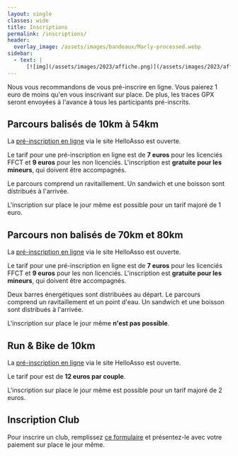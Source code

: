 ```yaml
---
layout: single
classes: wide
title: Inscriptions
permalink: /inscriptions/
header:
  overlay_image: /assets/images/bandeaux/Marly-processed.webp
sidebar:
  - text: |
      [![img](/assets/images/2023/affiche.png)](/assets/images/2023/affiche.pdf)
---
```


Nous vous recommandons de vous pré-inscrire en ligne.
Vous paierez 1 euro de moins qu'en vous inscrivant sur place.
De plus, les traces GPX seront envoyées à l'avance
à tous les participants pré-inscrits.

## Parcours balisés de 10km à 54km

La [pré-inscription en ligne](https://www.helloasso.com/associations/les-choucas-cellois/evenements/le-grand-8-cellois-2023)
via le site HelloAsso
est ouverte.

Le tarif pour une pré-inscription en ligne est de
**7 euros** pour les licenciés FFCT et
**9 euros** pour les non licenciés.
L'inscription est **gratuite pour les mineurs**,
qui doivent être accompagnés.

Le parcours comprend un ravitaillement.
Un sandwich et une boisson sont distribués à l'arrivée.

L'inscription sur place le jour même est possible
pour un tarif majoré de 1 euro.

## Parcours non balisés de 70km et 80km

La [pré-inscription en ligne](https://www.helloasso.com/associations/les-choucas-cellois/evenements/le-grand-70-80-cellois-2022-2)
via le site HelloAsso
est ouverte.

Le tarif pour une pré-inscription en ligne est de
**7 euros** pour les licenciés FFCT et
**9 euros** pour les non licenciés.
L'inscription est **gratuite pour les mineurs**,
qui doivent être accompagnés.

Deux barres énergétiques sont distribuées au départ.
Le parcours comprend un ravitaillement et un point d'eau.
Un sandwich et une boisson sont distribués à l'arrivée.

L'inscription sur place le jour même **n'est pas possible**.

## Run & Bike de 10km

La [pré-inscription en ligne](https://www.helloasso.com/associations/les-choucas-cellois/evenements/le-grand-8-cellois-run-bike-10-km)
via le site HelloAsso
est ouverte.

Le tarif pour est de **12 euros par couple**.

L'inscription sur place le jour même est possible
pour un tarif majoré de 2 euros.

## Inscription Club

Pour inscrire un club,
remplissez [ce formulaire](/assets/images/2023/G8C-Bulletin_club_2023.pdf)
et présentez-le avec votre paiement sur place le jour même.
